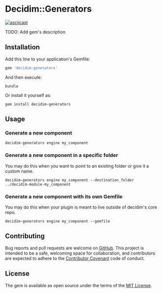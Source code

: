 # Decidim::Generators

[![asciicast](https://asciinema.org/a/9afrow4k095ksyuahpgjipfl4.png)](https://asciinema.org/a/9afrow4k095ksyuahpgjipfl4)

TODO: Add gem's description

## Installation

Add this line to your application's Gemfile:

```ruby
gem 'decidim-generators'
```

And then execute:

```console
bundle
```

Or install it yourself as:

```console
gem install decidim-generators
```

## Usage

### Generate a new component

```console
decidim-generators engine my_component
```

### Generate a new component in a specific folder

You may do this when you want to point to an existing folder or give it a custom
name.

```console
decidim-generators engine my_component --destination_folder ../decidim-module-my_component
```

### Generate a new component with its own Gemfile

You may do this when your plugin is meant to live outside of decidim's core repo.

```
decidim-generators engine my_component --gemfile
```

## Contributing

Bug reports and pull requests are welcome on
[GitHub](https://github.com/codegram/decidim-generators). This project is
intended to be a safe, welcoming space for collaboration, and contributors are
expected to adhere to the [Contributor
Covenant](http://contributor-covenant.org) code of conduct.

## License

The gem is available as open source under the terms of the [MIT
License](http://opensource.org/licenses/MIT).
